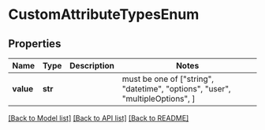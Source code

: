 # CustomAttributeTypesEnum


## Properties
Name | Type | Description | Notes
------------ | ------------- | ------------- | -------------
**value** | **str** |  |  must be one of ["string", "datetime", "options", "user", "multipleOptions", ]

[[Back to Model list]](../README.md#documentation-for-models) [[Back to API list]](../README.md#documentation-for-api-endpoints) [[Back to README]](../README.md)


